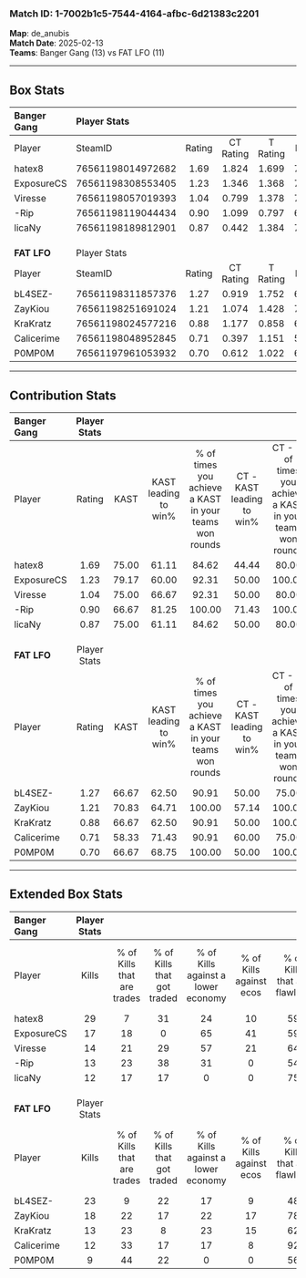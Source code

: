 ### Match ID: 1-7002b1c5-7544-4164-afbc-6d21383c2201  
**Map**: de_anubis  
**Match Date**: 2025-02-13  
**Teams**: Banger Gang (13) vs FAT LFO (11)  

---  

## Box Stats  

| **Banger Gang** | Player Stats      |        |           |          |       |       |       |         |        |      |     |
| :- | :- | :-: | :-: | :-: | :-: | :-: | :-: | :-: | :-: | :-: | :-: |
| Player          | SteamID           | Rating | CT Rating | T Rating | KAST  |  ADR  | Kills | Assists | Deaths | K/D  | HS% |
| hatex8          | 76561198014972682 |  1.69  |   1.824   |  1.699   | 75.00 | 125.4 |  29   |    9    |   18   | 1.61 | 51  |
| ExposureCS      | 76561198308553405 |  1.23  |   1.346   |  1.368   | 79.17 | 88.2  |  17   |    8    |   15   | 1.13 | 64  |
| Viresse         | 76561198057019393 |  1.04  |   0.799   |  1.378   | 75.00 | 65.9  |  14   |    2    |   13   | 1.08 | 42  |
| -Rip            | 76561198119044434 |  0.90  |   1.099   |  0.797   | 66.67 | 59.7  |  13   |    7    |   15   | 0.87 | 46  |
| licaNy          | 76561198189812901 |  0.87  |   0.442   |  1.384   | 75.00 | 40.7  |  12   |    2    |   14   | 0.86 | 25  |
|                 |                   |        |           |          |       |       |       |         |        |      |     |
|                 |                   |        |           |          |       |       |       |         |        |      |     |
|                 |                   |        |           |          |       |       |       |         |        |      |     |
| **FAT LFO**     | Player Stats      |        |           |          |       |       |       |         |        |      |     |
| Player          | SteamID           | Rating | CT Rating | T Rating | KAST  |  ADR  | Kills | Assists | Deaths | K/D  | HS% |
| bL4SEZ-         | 76561198311857376 |  1.27  |   0.919   |  1.752   | 66.67 | 90.0  |  23   |    1    |   18   | 1.28 | 60  |
| ZayKiou         | 76561198251691024 |  1.21  |   1.074   |  1.428   | 70.83 | 83.0  |  18   |    6    |   14   | 1.29 | 22  |
| KraKratz        | 76561198024577216 |  0.88  |   1.177   |  0.858   | 66.67 | 81.5  |  13   |    7    |   19   | 0.68 | 69  |
| Calicerime      | 76561198048952845 |  0.71  |   0.397   |  1.151   | 58.33 | 50.3  |  12   |    1    |   17   | 0.71 | 41  |
| P0MP0M          | 76561197961053932 |  0.70  |   0.612   |  1.022   | 66.67 | 58.5  |   9   |    4    |   17   | 0.53 | 77  |
---  

## Contribution Stats  

| **Banger Gang** | Player Stats |       |                      |                                                        |                           |                                                             |                          |                                                            |
| :- | :-: | :-: | :-: | :-: | :-: | :-: | :-: | :-: |
| Player          |    Rating    | KAST  | KAST leading to win% | % of times you achieve a KAST in your teams won rounds | CT - KAST leading to win% | CT - % of times you achieve a KAST in your teams won rounds | T - KAST leading to win% | T - % of times you achieve a KAST in your teams won rounds |
| hatex8          |     1.69     | 75.00 |        61.11         |                         84.62                          |           44.44           |                            80.00                            |          77.78           |                           87.50                            |
| ExposureCS      |     1.23     | 79.17 |        60.00         |                         92.31                          |           50.00           |                           100.00                            |          70.00           |                           87.50                            |
| Viresse         |     1.04     | 75.00 |        66.67         |                         92.31                          |           50.00           |                            80.00                            |          80.00           |                           100.00                           |
| -Rip            |     0.90     | 66.67 |        81.25         |                         100.00                         |           71.43           |                           100.00                            |          88.89           |                           100.00                           |
| licaNy          |     0.87     | 75.00 |        61.11         |                         84.62                          |           50.00           |                            80.00                            |          70.00           |                           87.50                            |
|                 |              |       |                      |                                                        |                           |                                                             |                          |                                                            |
|                 |              |       |                      |                                                        |                           |                                                             |                          |                                                            |
|                 |              |       |                      |                                                        |                           |                                                             |                          |                                                            |
| **FAT LFO**     | Player Stats |       |                      |                                                        |                           |                                                             |                          |                                                            |
| Player          |    Rating    | KAST  | KAST leading to win% | % of times you achieve a KAST in your teams won rounds | CT - KAST leading to win% | CT - % of times you achieve a KAST in your teams won rounds | T - KAST leading to win% | T - % of times you achieve a KAST in your teams won rounds |
| bL4SEZ-         |     1.27     | 66.67 |        62.50         |                         90.91                          |           50.00           |                            75.00                            |          70.00           |                           100.00                           |
| ZayKiou         |     1.21     | 70.83 |        64.71         |                         100.00                         |           57.14           |                           100.00                            |          70.00           |                           100.00                           |
| KraKratz        |     0.88     | 66.67 |        62.50         |                         90.91                          |           50.00           |                           100.00                            |          75.00           |                           85.71                            |
| Calicerime      |     0.71     | 58.33 |        71.43         |                         90.91                          |           60.00           |                            75.00                            |          77.78           |                           100.00                           |
| P0MP0M          |     0.70     | 66.67 |        68.75         |                         100.00                         |           50.00           |                           100.00                            |          87.50           |                           100.00                           |
---  

## Extended Box Stats  

| **Banger Gang** | Player Stats |                            |                            |                                    |                         |                              |                                 |        |                             |                                     |                          |                               |                            |
| :- | :-: | :-: | :-: | :-: | :-: | :-: | :-: | :-: | :-: | :-: | :-: | :-: | :-: |
| Player          |    Kills     | % of Kills that are trades | % of Kills that got traded | % of Kills against a lower economy | % of Kills against ecos | % of Kills that are flawless | % of Kills that are close duels | Deaths | % of Deaths that get traded | % of Deaths against a lower economy | % of Deaths against ecos | % of Deaths that are flawless | % of Deaths that are close |
| hatex8          |      29      |             7              |             31             |                 24                 |           10            |              59              |                7                |   18   |             17              |                 28                  |            11            |              78               |             0              |
| ExposureCS      |      17      |             18             |             0              |                 65                 |           41            |              59              |                6                |   15   |             27              |                 13                  |            7             |              53               |             20             |
| Viresse         |      14      |             21             |             29             |                 57                 |           21            |              64              |                0                |   13   |             15              |                 15                  |            8             |              69               |             15             |
| -Rip            |      13      |             23             |             38             |                 31                 |            0            |              54              |               23                |   15   |             13              |                 20                  |            0             |              67               |             7              |
| licaNy          |      12      |             17             |             17             |                 0                  |            0            |              75              |                8                |   14   |             14              |                 29                  |            7             |              57               |             0              |
|                 |              |                            |                            |                                    |                         |                              |                                 |        |                             |                                     |                          |                               |                            |
|                 |              |                            |                            |                                    |                         |                              |                                 |        |                             |                                     |                          |                               |                            |
|                 |              |                            |                            |                                    |                         |                              |                                 |        |                             |                                     |                          |                               |                            |
| **FAT LFO**     | Player Stats |                            |                            |                                    |                         |                              |                                 |        |                             |                                     |                          |                               |                            |
| Player          |    Kills     | % of Kills that are trades | % of Kills that got traded | % of Kills against a lower economy | % of Kills against ecos | % of Kills that are flawless | % of Kills that are close duels | Deaths | % of Deaths that get traded | % of Deaths against a lower economy | % of Deaths against ecos | % of Deaths that are flawless | % of Deaths that are close |
| bL4SEZ-         |      23      |             9              |             22             |                 17                 |            9            |              48              |               13                |   18   |             22              |                 22                  |            11            |              78               |             0              |
| ZayKiou         |      18      |             22             |             17             |                 22                 |           17            |              78              |                6                |   14   |             14              |                  7                  |            0             |              71               |             14             |
| KraKratz        |      13      |             23             |             8              |                 23                 |           15            |              62              |                0                |   19   |             32              |                 11                  |            0             |              47               |             21             |
| Calicerime      |      12      |             33             |             17             |                 17                 |            8            |              92              |                8                |   17   |             18              |                 12                  |            6             |              53               |             0              |
| P0MP0M          |      9       |             44             |             22             |                 0                  |            0            |              56              |               11                |   17   |             29              |                 12                  |            0             |              65               |             6              |
